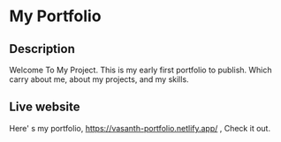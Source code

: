 # My Portfolio

## Description
Welcome To My Project. This is my early first portfolio to publish. 
Which carry about me, about my projects, and my skills.

## Live website
Here' s my portfolio, https://vasanth-portfolio.netlify.app/ , Check it out.
